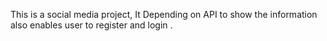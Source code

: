 This is a social media project, It Depending on API to show the information also enables user to register and login  .
